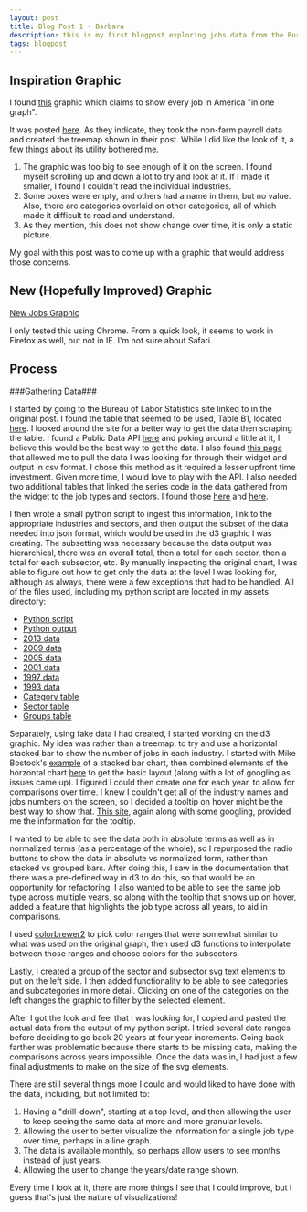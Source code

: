 ```yaml
---
layout: post
title: Blog Post 1 - Barbara
description: this is my first blogpost exploring jobs data from the Bureau of Labor Statistics
tags: blogpost
---
```

## Inspiration Graphic ##

I found [this](http://npr.org/news/graphics/2014/01/alljobs.gif) graphic which claims to show every job in America "in one graph". 

It was posted [here](http://www.scpr.org/news/2014/01/10/41514/every-job-in-america-in-one-graph/). As they indicate, they took the non-farm payroll data and created the treemap shown in their post. While I did like the look of it, a few things about its utility bothered me.

1. The graphic was too big to see enough of it on the screen. I found myself scrolling up and down a lot to try and look at it. If I made it smaller, I found I couldn't read the individual industries.
2. Some boxes were empty, and others had a name in them, but no value. Also, there are categories overlaid on other categories, all of which made it difficult to read and understand.
3. As they mention, this does not show change over time, it is only a static picture.

My goal with this post was to come up with a graphic that would address those concerns.

## New (Hopefully Improved) Graphic ##

[New Jobs Graphic](http://bwelsh.github.io/edav/assets/d3jobs.html)

I only tested this using Chrome. From a quick look, it seems to work in Firefox as well, but not in IE. I'm not sure about Safari.

## Process ##

###Gathering Data###

I started by going to the Bureau of Labor Statistics site linked to in the original post. I found the table that seemed to be used, Table B1, located [here](http://www.bls.gov/news.release/empsit.t17.htm). I looked around the site for a better way to get the data then scraping the table. I found a Public Data API [here](http://www.bls.gov/developers/) and poking around a little at it, I believe this would be the best way to get the data. I also found [this page](http://data.bls.gov/cgi-bin/dsrv?ce) that allowed me to pull the data I was looking for through their widget and output in csv format. I chose this method as it required a lesser upfront time investment. Given more time, I would love to play with the API. I also needed two additional tables that linked the series code in the data gathered from the widget to the job types and sectors. I found those [here](http://download.bls.gov/pub/time.series/ce/ce.industry) and [here](http://download.bls.gov/pub/time.series/ce/ce.supersector). 

I then wrote a small python script to ingest this information, link to the appropriate industries and sectors, and then output the subset of the data needed into json format, which would be used in the d3 graphic I was creating. The subsetting was necessary because the data output was hierarchical, there was an overall total, then a total for each sector, then a total for each subsector, etc. By manually inspecting the original chart, I was able to figure out how to get only the data at the level I was looking for, although as always, there were a few exceptions that had to be handled. All of the files used, including my python script are located in my assets directory:

- [Python script](http://github.com/bwelsh/edav/blob/gh-pages/assets/blog_post_1_data_munge.py)
- [Python output](http://github.com/bwelsh/edav/blob/gh-pages/assets/jobs_json_array.txt)
- [2013 data](http://github.com/bwelsh/edav/blob/gh-pages/assets/jobdata2013.csv)
- [2009 data](http://github.com/bwelsh/edav/blob/gh-pages/assets/jobdata2009.csv)
- [2005 data](http://github.com/bwelsh/edav/blob/gh-pages/assets/jobdata2005.csv)
- [2001 data](http://github.com/bwelsh/edav/blob/gh-pages/assets/jobdata2001.csv)
- [1997 data](http://github.com/bwelsh/edav/blob/gh-pages/assets/jobdata1997.csv)
- [1993 data](http://github.com/bwelsh/edav/blob/gh-pages/assets/jobdata1993.csv)
- [Category table](http://github.com/bwelsh/edav/blob/gh-pages/assets/categories.txt)
- [Sector table](http://github.com/bwelsh/edav/blob/gh-pages/assets/sector.txt)
- [Groups table](http://github.com/bwelsh/edav/blob/gh-pages/assets/groups.txt)

Separately, using fake data I had created, I started working on the d3 graphic. My idea was rather than a treemap, to try and use a horizontal stacked bar to show the number of jobs in each industry. I started with Mike Bostock's [example](http://bl.ocks.org/mbostock/3943967) of a stacked bar chart, then combined elements of the horzontal chart [here](http://tributary.io/inlet/4966973) to get the basic layout (along with a lot of googling as issues came up). I figured I could then create one for each year, to allow for comparisons over time. I knew I couldn't get all of the industry names and jobs numbers on the screen, so I decided a tooltip on hover might be the best way to show that. [This site](http://www.d3noob.org/2013/01/adding-tooltips-to-d3js-graph.html), again along with some googling, provided me the information for the tooltip.

I wanted to be able to see the data both in absolute terms as well as in normalized terms (as a percentage of the whole), so I repurposed the radio buttons to show the data in absolute vs normalized form, rather than stacked vs grouped bars. After doing this, I saw in the documentation that there was a pre-defined way in d3 to do this, so that would be an opportunity for refactoring. I also wanted to be able to see the same job type across multiple years, so along with the tooltip that shows up on hover, added a feature that highlights the job type across all years, to aid in comparisons.

I used [colorbrewer2](http://colorbrewer2.com) to pick color ranges that were somewhat similar to what was used on the original graph, then used d3 functions to interpolate between those ranges and choose colors for the subsectors.

Lastly, I created a group of the sector and subsector svg text elements to put on the left side. I then added functionality to be able to see categories and subcategories in more detail. Clicking on one of the categories on the left changes the graphic to filter by the selected element.

After I got the look and feel that I was looking for, I copied and pasted the actual data from the output of my python script. I tried several date ranges before deciding to go back 20 years at four year increments. Going back farther was problematic because there starts to be missing data, making the comparisons across years impossible. Once the data was in, I had just a few final adjustments to make on the size of the svg elements.

There are still several things more I could and would liked to have done with the data, including, but not limited to:

1. Having a "drill-down", starting at a top level, and then allowing the user to keep seeing the same data at more and more granular levels.
2. Allowing the user to better visualize the information for a single job type over time, perhaps in a line graph.
3. The data is available monthly, so perhaps allow users to see months instead of just years.
4. Allowing the user to change the years/date range shown.

Every time I look at it, there are more things I see that I could improve, but I guess that's just the nature of visualizations!
